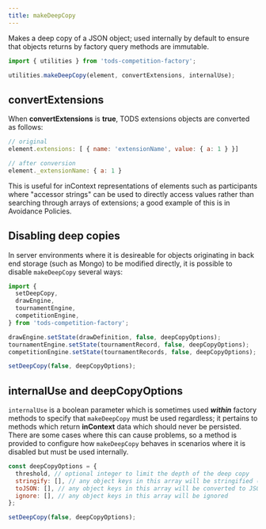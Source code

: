 ```yaml
---
title: makeDeepCopy
---
```


Makes a deep copy of a JSON object; used internally by default to ensure that objects returns by factory query methods are immutable.

```js
import { utilities } from 'tods-competition-factory';

utilities.makeDeepCopy(element, convertExtensions, internalUse);
```

## convertExtensions

When **convertExtensions** is **true**, TODS extensions objects are converted as follows:

```js
// original
element.extensions: [ { name: 'extensionName', value: { a: 1 } }]

// after conversion
element._extensionName: { a: 1 }
```

This is useful for inContext representations of elements such as participants where "accessor strings" can be used to directly access values rather than searching through arrays of extensions; a good example of this is in Avoidance Policies.

## Disabling deep copies

In server environments where it is desireable for objects originating in back end storage (such as Mongo) to be modified directly, it is possible to disable `makeDeepCopy` several ways:

```js
import {
  setDeepCopy,
  drawEngine,
  tournamentEngine,
  competitionEngine,
} from 'tods-competition-factory';

drawEngine.setState(drawDefinition, false, deepCopyOptions);
tournamentEngine.setState(tournamentRecord, false, deepCopyOptions);
competitionEngine.setState(tournamentRecords, false, deepCopyOptions);

setDeepCopy(false, deepCopyOptions);
```

## internalUse and deepCopyOptions

`internalUse` is a boolean parameter which is sometimes used **_within_** factory methods to specify that `makeDeepCopy` must be used regardless; it pertains to methods which return **inContext** data which should never be persisted. There are some cases where this can cause problems, so a method is provided to configure how `makeDeepCopy` behaves in scenarios where it is disabled but must be used internally.

```js
const deepCopyOptions = {
  threshold, // optional integer to limit the depth of the deep copy
  stringify: [], // any object keys in this array will be stringified (using a .toString() function if present on the object)
  toJSON: [], // any object keys in this array will be converted to JSON if there is a .toJSON() function on the object
  ignore: [], // any object keys in this array will be ignored
};

setDeepCopy(false, deepCopyOptions);
```
